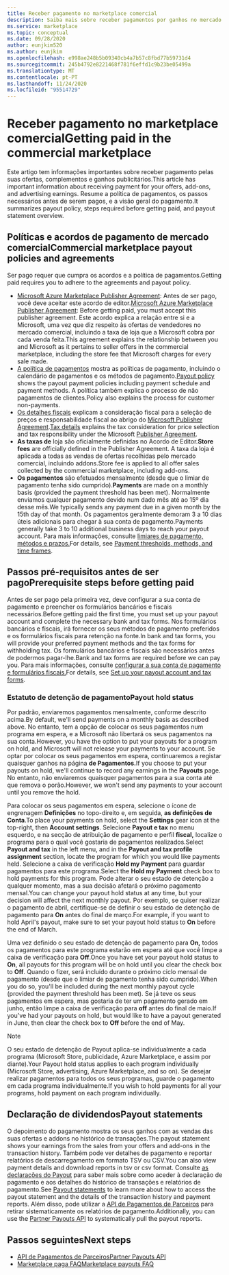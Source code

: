 ```yaml
---
title: Receber pagamento no marketplace comercial
description: Saiba mais sobre receber pagamentos por ganhos no mercado comercial - Azure Marketplace. Inclui política de pagamento, estatuto de detenção de pagamento e declarações de pagamento.
ms.service: marketplace
ms.topic: conceptual
ms.date: 09/28/2020
author: eunjkim520
ms.author: eunjkim
ms.openlocfilehash: e998ae248b5b09340cb4a7b57c8fbd77b59731d4
ms.sourcegitcommit: 245b4792e8221468f781f6effd1c9b23be05499a
ms.translationtype: MT
ms.contentlocale: pt-PT
ms.lasthandoff: 11/24/2020
ms.locfileid: "95514729"
---
```

# <a name="getting-paid-in-the-commercial-marketplace"></a><span data-ttu-id="9d1ed-104">Receber pagamento no marketplace comercial</span><span class="sxs-lookup"><span data-stu-id="9d1ed-104">Getting paid in the commercial marketplace</span></span>

<span data-ttu-id="9d1ed-105">Este artigo tem informações importantes sobre receber pagamento pelas suas ofertas, complementos e ganhos publicitários.</span><span class="sxs-lookup"><span data-stu-id="9d1ed-105">This article has important information about receiving payment for your offers, add-ons, and advertising earnings.</span></span> <span data-ttu-id="9d1ed-106">Resume a política de pagamentos, os passos necessários antes de serem pagos, e a visão geral do pagamento.</span><span class="sxs-lookup"><span data-stu-id="9d1ed-106">It summarizes payout policy, steps required before getting paid, and payout statement overview.</span></span>

## <a name="commercial-marketplace-payout-policies-and-agreements"></a><span data-ttu-id="9d1ed-107">Políticas e acordos de pagamento de mercado comercial</span><span class="sxs-lookup"><span data-stu-id="9d1ed-107">Commercial marketplace payout policies and agreements</span></span>

<span data-ttu-id="9d1ed-108">Ser pago requer que cumpra os acordos e a política de pagamentos.</span><span class="sxs-lookup"><span data-stu-id="9d1ed-108">Getting paid requires you to adhere to the agreements and payout policy.</span></span>

- <span data-ttu-id="9d1ed-109">[Microsoft Azure Marketplace Publisher Agreement](https://go.microsoft.com/fwlink/p/?LinkID=699560): Antes de ser pago, você deve aceitar este acordo de editor.</span><span class="sxs-lookup"><span data-stu-id="9d1ed-109">[Microsoft Azure Marketplace Publisher Agreement](https://go.microsoft.com/fwlink/p/?LinkID=699560):  Before getting paid, you must accept this publisher agreement.</span></span> <span data-ttu-id="9d1ed-110">Este acordo explica a relação entre si e a Microsoft, uma vez que diz respeito às ofertas de vendedores no mercado comercial, incluindo a taxa de loja que a Microsoft cobra por cada venda feita.</span><span class="sxs-lookup"><span data-stu-id="9d1ed-110">This agreement explains the relationship between you and Microsoft as it pertains to seller offers in the commercial marketplace, including the store fee that Microsoft charges for every sale made.</span></span>
- <span data-ttu-id="9d1ed-111">[A política de pagamentos](payout-policy-details.md) mostra as políticas de pagamento, incluindo o calendário de pagamentos e os métodos de pagamento.</span><span class="sxs-lookup"><span data-stu-id="9d1ed-111">[Payout policy](payout-policy-details.md) shows the payout payment policies including payment schedule and payment methods.</span></span> <span data-ttu-id="9d1ed-112">A política também explica o processo de não pagamentos de clientes.</span><span class="sxs-lookup"><span data-stu-id="9d1ed-112">Policy also explains the process for customer non-payments.</span></span>
- <span data-ttu-id="9d1ed-113">[Os detalhes fiscais](tax-details-marketplace.md) explicam a consideração fiscal para a seleção de preços e responsabilidade fiscal ao abrigo do [Microsoft Publisher Agreement](https://go.microsoft.com/fwlink/p/?LinkID=699560).</span><span class="sxs-lookup"><span data-stu-id="9d1ed-113">[Tax details](tax-details-marketplace.md) explains the tax consideration for price selection and tax responsibility under the Microsoft [Publisher Agreement](https://go.microsoft.com/fwlink/p/?LinkID=699560).</span></span>
- <span data-ttu-id="9d1ed-114">**As taxas de** loja são oficialmente definidas no Acordo de Editor.</span><span class="sxs-lookup"><span data-stu-id="9d1ed-114">**Store fees** are officially defined in the Publisher Agreement.</span></span> <span data-ttu-id="9d1ed-115">A taxa da loja é aplicada a todas as vendas de ofertas recolhidas pelo mercado comercial, incluindo addons.</span><span class="sxs-lookup"><span data-stu-id="9d1ed-115">Store fee is applied to all offer sales collected by the commercial marketplace, including add-ons.</span></span>
- <span data-ttu-id="9d1ed-116">**Os pagamentos** são efetuados mensalmente (desde que o limiar de pagamento tenha sido cumprido).</span><span class="sxs-lookup"><span data-stu-id="9d1ed-116">**Payments** are made on a monthly basis (provided the payment threshold has been met).</span></span> <span data-ttu-id="9d1ed-117">Normalmente enviamos qualquer pagamento devido num dado mês até ao 15º dia desse mês.</span><span class="sxs-lookup"><span data-stu-id="9d1ed-117">We typically sends any payment due in a given month by the 15th day of that month.</span></span> <span data-ttu-id="9d1ed-118">Os pagamentos geralmente demoram 3 a 10 dias úteis adicionais para chegar à sua conta de pagamento.</span><span class="sxs-lookup"><span data-stu-id="9d1ed-118">Payments generally take 3 to 10 additional business days to reach your payout account.</span></span> <span data-ttu-id="9d1ed-119">Para mais informações, consulte [limiares de pagamento, métodos e prazos.](payment-thresholds-methods-timeframes.md)</span><span class="sxs-lookup"><span data-stu-id="9d1ed-119">For details, see [Payment thresholds, methods, and time frames](payment-thresholds-methods-timeframes.md).</span></span>

## <a name="prerequisite-steps-before-getting-paid"></a><span data-ttu-id="9d1ed-120">Passos pré-requisitos antes de ser pago</span><span class="sxs-lookup"><span data-stu-id="9d1ed-120">Prerequisite steps before getting paid</span></span>

<span data-ttu-id="9d1ed-121">Antes de ser pago pela primeira vez, deve configurar a sua conta de pagamento e preencher os formulários bancários e fiscais necessários.</span><span class="sxs-lookup"><span data-stu-id="9d1ed-121">Before getting paid the first time, you must set up your payout account and complete the necessary bank and tax forms.</span></span> <span data-ttu-id="9d1ed-122">Nos formulários bancários e fiscais, irá fornecer os seus métodos de pagamento preferidos e os formulários fiscais para retenção na fonte.</span><span class="sxs-lookup"><span data-stu-id="9d1ed-122">In bank and tax forms, you will provide your preferred payment methods and the tax forms for withholding tax.</span></span> <span data-ttu-id="9d1ed-123">Os formulários bancários e fiscais são necessários antes de podermos pagar-lhe.</span><span class="sxs-lookup"><span data-stu-id="9d1ed-123">Bank and tax forms are required before we can pay you.</span></span> <span data-ttu-id="9d1ed-124">Para mais informações, consulte [configurar a sua conta de pagamento e formulários fiscais.](set-up-your-payout-account.md)</span><span class="sxs-lookup"><span data-stu-id="9d1ed-124">For details, see [Set up your payout account and tax forms](set-up-your-payout-account.md).</span></span>

### <a name="payout-hold-status"></a><span data-ttu-id="9d1ed-125">Estatuto de detenção de pagamento</span><span class="sxs-lookup"><span data-stu-id="9d1ed-125">Payout hold status</span></span>

<span data-ttu-id="9d1ed-126">Por padrão, enviaremos pagamentos mensalmente, conforme descrito acima.</span><span class="sxs-lookup"><span data-stu-id="9d1ed-126">By default, we'll send payments on a monthly basis as described above.</span></span> <span data-ttu-id="9d1ed-127">No entanto, tem a opção de colocar os seus pagamentos num programa em espera, e a Microsoft não libertará os seus pagamentos na sua conta.</span><span class="sxs-lookup"><span data-stu-id="9d1ed-127">However, you have the option to put your payouts for a program on hold, and Microsoft will not release your payments to your account.</span></span> <span data-ttu-id="9d1ed-128">Se optar por colocar os seus pagamentos em espera, continuaremos a registar quaisquer ganhos na página **de Pagamentos.**</span><span class="sxs-lookup"><span data-stu-id="9d1ed-128">If you choose to put your payouts on hold, we'll continue to record any earnings in the **Payouts** page.</span></span> <span data-ttu-id="9d1ed-129">No entanto, não enviaremos quaisquer pagamentos para a sua conta até que remova o porão.</span><span class="sxs-lookup"><span data-stu-id="9d1ed-129">However, we won't send any payments to your account until you remove the hold.</span></span>

<span data-ttu-id="9d1ed-130">Para colocar os seus pagamentos em espera, selecione o ícone de engrenagem **Definições** no topo-direito e, em seguida, **as definições de Conta**.</span><span class="sxs-lookup"><span data-stu-id="9d1ed-130">To place your payments on hold, select the **Settings** gear icon at the top-right, then **Account settings**.</span></span> <span data-ttu-id="9d1ed-131">Selecione **Payout e tax** no menu esquerdo, e na secção de atribuição de pagamento e perfil **fiscal,** localize o programa para o qual você gostaria de pagamentos realizados.</span><span class="sxs-lookup"><span data-stu-id="9d1ed-131">Select **Payout and tax** in the left menu, and in the **Payout and tax profile assignment** section, locate the program for which you would like payments held.</span></span> <span data-ttu-id="9d1ed-132">Selecione a caixa de verificação **Hold my Payment** para guardar pagamentos para este programa.</span><span class="sxs-lookup"><span data-stu-id="9d1ed-132">Select the **Hold my Payment** check box to hold payments for this program.</span></span> <span data-ttu-id="9d1ed-133">Pode alterar o seu estado de detenção a qualquer momento, mas a sua decisão afetará o próximo pagamento mensal.</span><span class="sxs-lookup"><span data-stu-id="9d1ed-133">You can change your payout hold status at any time, but your decision will affect the next monthly payout.</span></span> <span data-ttu-id="9d1ed-134">Por exemplo, se quiser realizar o pagamento de abril, certifique-se de definir o seu estado de detenção de pagamento para **On** antes do final de março.</span><span class="sxs-lookup"><span data-stu-id="9d1ed-134">For example, if you want to hold April's payout, make sure to set your payout hold status to **On** before the end of March.</span></span>

<span data-ttu-id="9d1ed-135">Uma vez definido o seu estado de detenção de pagamento para **On,** todos os pagamentos para este programa estarão em espera até que você limpe a caixa de verificação para **Off**.</span><span class="sxs-lookup"><span data-stu-id="9d1ed-135">Once you have set your payout hold status to **On**, all payouts for this program will be on hold until you clear the check box to **Off**.</span></span> <span data-ttu-id="9d1ed-136">Quando o fizer, será incluído durante o próximo ciclo mensal de pagamento (desde que o limiar de pagamento tenha sido cumprido).</span><span class="sxs-lookup"><span data-stu-id="9d1ed-136">When you do so, you'll be included during the next monthly payout cycle (provided the payment threshold has been met).</span></span> <span data-ttu-id="9d1ed-137">Se já teve os seus pagamentos em espera, mas gostaria de ter um pagamento gerado em junho, então limpe a caixa de verificação para **off** antes do final de maio.</span><span class="sxs-lookup"><span data-stu-id="9d1ed-137">If you've had your payouts on hold, but would like to have a payout generated in June, then clear the check box to **Off** before the end of May.</span></span>

>[!Note]
> <span data-ttu-id="9d1ed-138">O seu estado de detenção de Payout aplica-se individualmente a cada programa (Microsoft Store, publicidade, Azure Marketplace, e assim por diante).</span><span class="sxs-lookup"><span data-stu-id="9d1ed-138">Your Payout hold status applies to each program individually (Microsoft Store, advertising, Azure Marketplace, and so on).</span></span> <span data-ttu-id="9d1ed-139">Se desejar realizar pagamentos para todos os seus programas, guarde o pagamento em cada programa individualmente.</span><span class="sxs-lookup"><span data-stu-id="9d1ed-139">If you wish to hold payments for all your programs, hold payment on each program individually.</span></span>

## <a name="payout-statements"></a><span data-ttu-id="9d1ed-140">Declaração de dividendos</span><span class="sxs-lookup"><span data-stu-id="9d1ed-140">Payout statements</span></span>

<span data-ttu-id="9d1ed-141">O depoimento do pagamento mostra os seus ganhos com as vendas das suas ofertas e addons no histórico de transações.</span><span class="sxs-lookup"><span data-stu-id="9d1ed-141">The payout statement shows your earnings from the sales from your offers and add-ons in the transaction history.</span></span> <span data-ttu-id="9d1ed-142">Também pode ver detalhes de pagamento e reportar relatórios de descarregamento em formato TSV ou CSV.</span><span class="sxs-lookup"><span data-stu-id="9d1ed-142">You can also view payment details and download reports in tsv or csv format.</span></span> <span data-ttu-id="9d1ed-143">Consulte [as declarações do Payout](payout-statement.md) para saber mais sobre como aceder à declaração de pagamento e aos detalhes do histórico de transações e relatórios de pagamento.</span><span class="sxs-lookup"><span data-stu-id="9d1ed-143">See [Payout statements](payout-statement.md) to learn more about how to access the payout statement and the details of the transaction history and payment reports.</span></span> <span data-ttu-id="9d1ed-144">Além disso, pode utilizar a [API de Pagamentos de Parceiros](https://apidocs.microsoft.com/services/partnerpayouts) para retirar sistematicamente os relatórios de pagamento.</span><span class="sxs-lookup"><span data-stu-id="9d1ed-144">Additionally, you can use the [Partner Payouts API](https://apidocs.microsoft.com/services/partnerpayouts) to systematically pull the payout reports.</span></span>

## <a name="next-steps"></a><span data-ttu-id="9d1ed-145">Passos seguintes</span><span class="sxs-lookup"><span data-stu-id="9d1ed-145">Next steps</span></span>

- [<span data-ttu-id="9d1ed-146">API de Pagamentos de Parceiros</span><span class="sxs-lookup"><span data-stu-id="9d1ed-146">Partner Payouts API</span></span>](https://apidocs.microsoft.com/services/partnerpayouts)
- [<span data-ttu-id="9d1ed-147">Marketplace paga FAQ</span><span class="sxs-lookup"><span data-stu-id="9d1ed-147">Marketplace payouts FAQ</span></span>](payout-faq.md)

